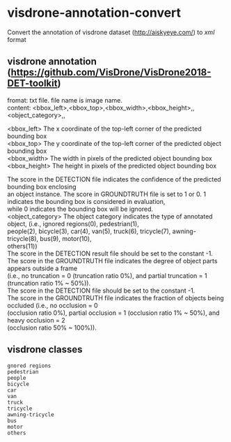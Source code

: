 # visdrone-annotation-convert
Convert the annotation of visdrone dataset (http://aiskyeye.com/) to _xml_ format

## visdrone annotation (https://github.com/VisDrone/VisDrone2018-DET-toolkit)

 fromat: txt file. file name is image name.  
 content: <bbox_left>,<bbox_top>,<bbox_width>,<bbox_height>,<score>,<object_category>,<truncation>,<occlusion>  
  
  <bbox_left>	       The x coordinate of the top-left corner of the predicted bounding box  
  <bbox_top>	       The y coordinate of the top-left corner of the predicted object bounding box  
  <bbox_width>	     The width in pixels of the predicted object bounding box  
  <bbox_height>	     The height in pixels of the predicted object bounding box  
    
  <score>	           The score in the DETECTION file indicates the confidence of the predicted bounding box enclosing   
                     an object instance.
                     The score in GROUNDTRUTH file is set to 1 or 0. 1 indicates the bounding box is considered in evaluation,   
                     while 0 indicates the bounding box will be ignored.  
  <object_category>  The object category indicates the type of annotated object, (i.e., ignored regions(0), pedestrian(1),  
                     people(2), bicycle(3), car(4), van(5), truck(6), tricycle(7), awning-tricycle(8), bus(9), motor(10),   
                     others(11))  
  <truncation>	     The score in the DETECTION result file should be set to the constant -1.  
                     The score in the GROUNDTRUTH file indicates the degree of object parts appears outside a frame   
                     (i.e., no truncation = 0 (truncation ratio 0%), and partial truncation = 1 (truncation ratio 1% ~ 50%)).  
  <occlusion>	       The score in the DETECTION file should be set to the constant -1.  
                     The score in the GROUNDTRUTH file indicates the fraction of objects being occluded (i.e., no occlusion = 0   
                     (occlusion ratio 0%), partial occlusion = 1 (occlusion ratio 1% ~ 50%), and heavy occlusion = 2   
                     (occlusion ratio 50% ~ 100%)).  
## visdrone classes  
    gnored regions  
    pedestrian   
    people   
    bicycle  
    car  
    van  
    truck  
    tricycle  
    awning-tricycle  
    bus  
    motor  
    others  
